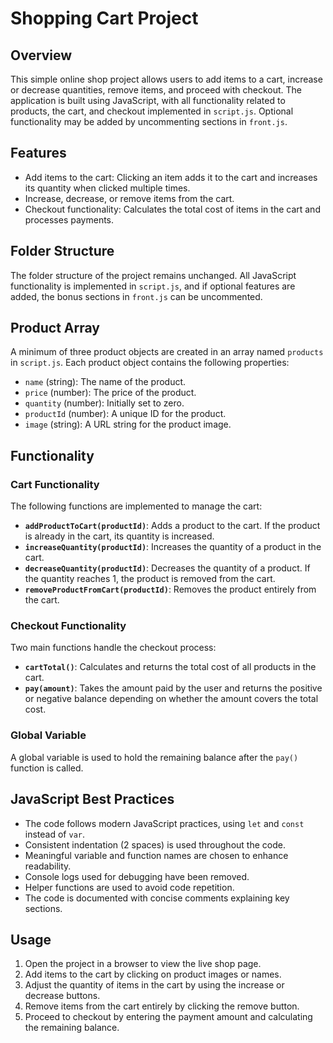 # Shopping Cart Project

## Overview
This simple online shop project allows users to add items to a cart, increase or decrease quantities, remove items, and proceed with checkout. The application is built using JavaScript, with all functionality related to products, the cart, and checkout implemented in `script.js`. Optional functionality may be added by uncommenting sections in `front.js`.

## Features
- Add items to the cart: Clicking an item adds it to the cart and increases its quantity when clicked multiple times.
- Increase, decrease, or remove items from the cart.
- Checkout functionality: Calculates the total cost of items in the cart and processes payments.

## Folder Structure
The folder structure of the project remains unchanged. All JavaScript functionality is implemented in `script.js`, and if optional features are added, the bonus sections in `front.js` can be uncommented.

## Product Array
A minimum of three product objects are created in an array named `products` in `script.js`. Each product object contains the following properties:
- `name` (string): The name of the product.
- `price` (number): The price of the product.
- `quantity` (number): Initially set to zero.
- `productId` (number): A unique ID for the product.
- `image` (string): A URL string for the product image.

## Functionality

### Cart Functionality
The following functions are implemented to manage the cart:
- **`addProductToCart(productId)`**: Adds a product to the cart. If the product is already in the cart, its quantity is increased.
- **`increaseQuantity(productId)`**: Increases the quantity of a product in the cart.
- **`decreaseQuantity(productId)`**: Decreases the quantity of a product. If the quantity reaches 1, the product is removed from the cart.
- **`removeProductFromCart(productId)`**: Removes the product entirely from the cart.

### Checkout Functionality
Two main functions handle the checkout process:
- **`cartTotal()`**: Calculates and returns the total cost of all products in the cart.
- **`pay(amount)`**: Takes the amount paid by the user and returns the positive or negative balance depending on whether the amount covers the total cost.

### Global Variable
A global variable is used to hold the remaining balance after the `pay()` function is called.

## JavaScript Best Practices
- The code follows modern JavaScript practices, using `let` and `const` instead of `var`.
- Consistent indentation (2 spaces) is used throughout the code.
- Meaningful variable and function names are chosen to enhance readability.
- Console logs used for debugging have been removed.
- Helper functions are used to avoid code repetition.
- The code is documented with concise comments explaining key sections.

## Usage
1. Open the project in a browser to view the live shop page.
2. Add items to the cart by clicking on product images or names.
3. Adjust the quantity of items in the cart by using the increase or decrease buttons.
4. Remove items from the cart entirely by clicking the remove button.
5. Proceed to checkout by entering the payment amount and calculating the remaining balance.
